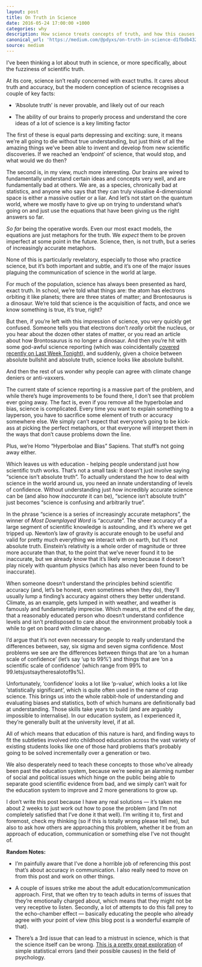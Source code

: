 ```yaml
---
layout: post
title: On Truth in Science
date: 2016-05-24 17:00:00 +1000
categories: why
description: How science treats concepts of truth, and how this causes massive problems for science communication
canonical_url: 'https://medium.com/@pdyxs/on-truth-in-science-d1fbdb432d60'
source: medium
---
```

I’ve been thinking a lot about truth in science, or more specifically, about the fuzziness of scientific truth.

At its core, science isn’t really concerned with exact truths. It cares about truth and accuracy, but the modern conception of science recognises a couple of key facts:

* ‘Absolute truth’ is never provable, and likely out of our reach

* The ability of our brains to properly process and understand the core ideas of a lot of science is a key limiting factor

The first of these is equal parts depressing and exciting: sure, it means we’re all going to die without true understanding, but just think of all the amazing things we’ve been able to invent and develop from new scientific discoveries. If we reached an ‘endpoint’ of science, that would stop, and what would we do then?

The second is, in my view, much more interesting. Our brains are wired to fundamentally understand certain ideas and concepts very well, and are fundamentally bad at others. We are, as a species, chronically bad at statistics, and anyone who says that they can truly visualise 4-dimensional space is either a massive outlier or a liar. And let’s not start on the quantum world, where we mostly have to give up on trying to understand what’s going on and just use the equations that have been giving us the right answers so far.

*So far* being the operative words. Even our most exact models, the equations are just metaphors for the truth. We *expect* them to be proven imperfect at some point in the future. Science, then, is not truth, but a series of increasingly accurate metaphors.

None of this is particularly revelatory, especially to those who practice science, but it’s both important and subtle, and it’s one of the major issues plaguing the communication of science in the world at large.

For much of the population, science has always been presented as hard, exact truth. In school, we’re told what things are: the atom has electrons orbiting it like planets; there are three states of matter; and Brontosaurus is a dinosaur. We’re told that science is the acquisition of facts, and once we know something is true, it’s true, right?

But then, if you’re left with this impression of science, you very quickly get confused. Someone tells you that electrons don’t *really* orbit the nucleus, or you hear about the dozen other states of matter, or you read an article about how Brontosaurus is no longer a dinosaur. And then you’re hit with some god-awful science reporting (which was coincidentally [covered recently on Last Week Tonight](https://www.youtube.com/watch?v=0Rnq1NpHdmw)), and suddenly, given a choice between absolute bullshit and absolute truth, science looks like absolute bullshit.

And then the rest of us wonder why people can agree with climate change deniers or anti-vaxxers.

The current state of science reporting is a massive part of the problem, and while there’s huge improvements to be found there, I don’t see that problem ever going away. The fact is, even if you remove all the hyperbolae and bias, science is complicated. Every time you want to explain something to a layperson, you have to sacrifice some element of truth or accuracy somewhere else. We simply can’t expect that everyone’s going to be kick-ass at picking the perfect metaphors, or that everyone will interpret them in the ways that don’t cause problems down the line.

Plus, we’re Homo “Hyperbolae and Bias” Sapiens. That stuff’s not going away either.

Which leaves us with education - helping people understand just how scientific truth works. That’s not a small task: it doesn’t just involve saying “science isn’t absolute truth”. To actually understand the how to deal with science in the world around us, you need an innate understanding of levels of confidence. Without understanding just *how* incredibly accurate science can be (and also how *inaccurate* it can be), “science isn’t absolute truth” just becomes “science is confusing and arbitrarily true”.

In the phrase “science is a series of increasingly accurate metaphors”, the winner of *Most Downplayed Word* is “accurate”. The sheer accuracy of a large segment of scientific knowledge is astounding, and it’s where we get tripped up. Newton’s law of gravity is accurate enough to be useful and valid for pretty much everything we interact with on earth, but it’s not absolute truth. Einstein’s relativity is a whole order of magnitude or three more accurate than that, to the point that we’ve never found it to be inaccurate, but we already know that it’s likely wrong because it doesn’t play nicely with quantum physics (which has also never been found to be inaccurate).

When someone doesn’t understand the principles behind scientific accuracy (and, let’s be honest, even sometimes when they do), they’ll usually lump a finding’s accuracy against others they better understand. Climate, as an example, gets lumped in with weather, and weather is famously and fundamentally imprecise. Which means, at the end of the day, that a reasonably educated person who doesn’t understand confidence levels and isn’t predisposed to care about the environment probably took a while to get on board with climate change.

I’d argue that it’s not even necessary for people to really understand the differences between, say, six sigma and seven sigma confidence. Most problems we see are the differences between things that are ‘on a human scale of confidence’ (let’s say ‘up to 99%’) and things that are ‘on a scientific scale of confidence’ (which range from 99% to 99.letsjustsaytheresalotof9s%).

Unfortunately, ‘confidence’ looks a lot like ‘p-value’, which looks a lot like ‘statistically significant’, which is quite often used in the name of crap science. This brings us into the whole rabbit-hole of understanding and evaluating biases and statistics, both of which humans are definitionally bad at understanding. Those skills take years to build (and are arguably impossible to internalise). In our education system, as I experienced it, they’re generally built at the university level, if at all.

All of which means that education of this nature is hard, and finding ways to fit the subtleties involved into childhood education across the vast variety of existing students looks like one of those hard problems that’s probably going to be solved incrementally over a generation or two.

We also desperately need to teach these concepts to those who’ve already been past the education system, because we’re seeing an alarming number of social and political issues which hinge on the public being able to separate good scientific evidence from bad, and we simply can’t wait for the education system to improve and 2 more generations to grow up.

I don’t write this post because I have any real solutions — it’s taken me about 2 weeks to just work out how to pose the problem (and I’m not completely satisfied that I’ve done it that well). I’m writing it to, first and foremost, check my thinking (so if this is totally wrong please tell me), but also to ask how others are approaching this problem, whether it be from an approach of education, communication or something else I’ve not thought of.

**Random Notes:**

* I’m painfully aware that I’ve done a horrible job of referencing this post that’s about accuracy in communication. I also really need to move on from this post and work on other things.

* A couple of issues strike me about the adult education/communication approach. First, that we often try to teach adults in terms of issues that they’re emotionally charged about, which means that they might not be very receptive to listen. Secondly, a lot of attempts to do this fall prey to the echo-chamber effect — basically educating the people who already agree with your point of view (this blog post is a wonderful example of that).

* There’s a 3rd issue that can lead to a mistrust in science, which is that the science itself can be wrong. [This is a pretty great exploration](https://medium.com/@jamesheathers/the-grim-test-a-method-for-evaluating-published-research-9a4e5f05e870#.jlnjd4ldl) of simple statistical errors (and their possible causes) in the field of psychology.
